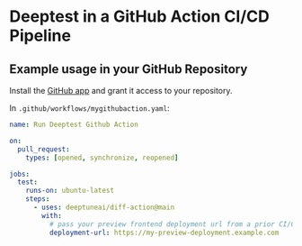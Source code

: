 # Deeptest in a GitHub Action CI/CD Pipeline

## Example usage in your GitHub Repository

Install the [GitHub app](https://github.com/apps/deeptest-sh) and grant it access to your repository.


In `.github/workflows/mygithubaction.yaml`:

```yaml
name: Run Deeptest Github Action

on:
  pull_request:
    types: [opened, synchronize, reopened]

jobs:
  test:
    runs-on: ubuntu-latest
    steps:
      - uses: deeptuneai/diff-action@main
        with:
          # pass your preview frontend deployment url from a prior CI/CD step
          deployment-url: https://my-preview-deployment.example.com
```
